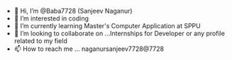 - 👋 Hi, I’m @Baba7728  (Sanjeev Naganur)
- 👀 I’m interested in coding
- 🌱 I’m currently learning Master's Computer Application at SPPU
- 💞️ I’m looking to collaborate on ...Internships for Developer or any profile related to my field
- 📫 How to reach me ... naganursanjeev7728@7728

<!---
Baba7728/Baba7728 is a ✨ special ✨ repository because its `README.md` (this file) appears on your GitHub profile.
You can click the Preview link to take a look at your changes.
--->
